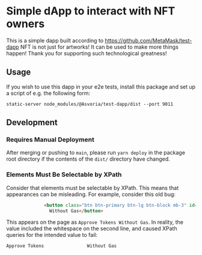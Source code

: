 # Simple dApp to interact with NFT owners

This is a simple dapp built according to https://github.com/MetaMask/test-dapp
NFT is not just for artworks! It can be used to make more things happen!
Thank you for supporting such technological greatness!

## Usage

If you wish to use this dapp in your e2e tests, install this package and set up a script of e.g. the following form:

```shell
static-server node_modules/@Asvoria/test-dapp/dist --port 9011
```

## Development

### Requires Manual Deployment

After merging or pushing to `main`, please run `yarn deploy` in the package root directory if the contents of the `dist/` directory have changed.

### Elements Must Be Selectable by XPath

Consider that elements must be selectable by XPath. This means that appearances can be misleading.
For example, consider this old bug:

```html
              <button class="btn btn-primary btn-lg btn-block mb-3" id="approveTokensWithoutGas" disabled>Approve Tokens
                Without Gas</button>
```

This appears on the page as `Approve Tokens Without Gas`. In reality, the value included the whitespace on the second line, and caused XPath queries for the intended value to fail:

```html
Approve Tokens                Without Gas
```
